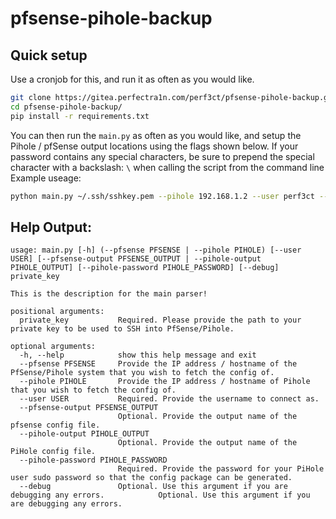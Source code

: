 # pfsense-pihole-backup

## Quick setup
Use a cronjob for this, and run it as often as you would like.
```bash
git clone https://gitea.perfectra1n.com/perf3ct/pfsense-pihole-backup.git
cd pfsense-pihole-backup/
pip install -r requirements.txt
```

You can then run the `main.py` as often as you would like, and setup the Pihole / pfSense output locations using the flags shown below.
If your password contains any special characters, be sure to prepend the special character with a backslash: `\` when calling the script from the command line
Example useage:
```bash
python main.py ~/.ssh/sshkey.pem --pihole 192.168.1.2 --user perf3ct --pihole-password Password123
```

## Help Output:
```
usage: main.py [-h] (--pfsense PFSENSE | --pihole PIHOLE) [--user USER] [--pfsense-output PFSENSE_OUTPUT | --pihole-output PIHOLE_OUTPUT] [--pihole-password PIHOLE_PASSWORD] [--debug] private_key

This is the description for the main parser!

positional arguments:
  private_key           Required. Please provide the path to your private key to be used to SSH into PfSense/Pihole.

optional arguments:
  -h, --help            show this help message and exit
  --pfsense PFSENSE     Provide the IP address / hostname of the PfSense/Pihole system that you wish to fetch the config of.
  --pihole PIHOLE       Provide the IP address / hostname of Pihole that you wish to fetch the config of.
  --user USER           Required. Provide the username to connect as.
  --pfsense-output PFSENSE_OUTPUT
                        Optional. Provide the output name of the pfsense config file.
  --pihole-output PIHOLE_OUTPUT
                        Optional. Provide the output name of the PiHole config file.
  --pihole-password PIHOLE_PASSWORD
                        Required. Provide the password for your PiHole user sudo password so that the config package can be generated.
  --debug               Optional. Use this argument if you are debugging any errors.            Optional. Use this argument if you are debugging any errors.
```
